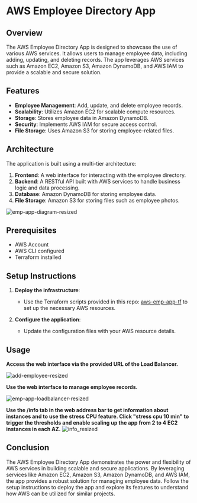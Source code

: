# AWS Employee Directory App

## Overview

The AWS Employee Directory App is designed to showcase the use of various AWS services. It allows users to manage employee data, including adding, updating, and deleting records. The app leverages AWS services such as Amazon EC2, Amazon S3, Amazon DynamoDB, and AWS IAM to provide a scalable and secure solution.

## Features

- **Employee Management**: Add, update, and delete employee records.
- **Scalability**: Utilizes Amazon EC2 for scalable compute resources.
- **Storage**: Stores employee data in Amazon DynamoDB.
- **Security**: Implements AWS IAM for secure access control.
- **File Storage**: Uses Amazon S3 for storing employee-related files.

## Architecture

The application is built using a multi-tier architecture:

1. **Frontend**: A web interface for interacting with the employee directory.
2. **Backend**: A RESTful API built with AWS services to handle business logic and data processing.
3. **Database**: Amazon DynamoDB for storing employee data.
4. **File Storage**: Amazon S3 for storing files such as employee photos.

![emp-app-diagram-resized](https://github.com/user-attachments/assets/4311e492-9580-4e5f-864b-17c1b7abdec9)

## Prerequisites

- AWS Account
- AWS CLI configured
- Terraform installed

## Setup Instructions

1. **Deploy the infrastructure**:

   - Use the Terraform scripts provided in this repo: [aws-emp-app-tf](https://github.com/DimitryZH/aws-emp-app-tf) to set up the necessary AWS resources.

2. **Configure the application**:
   - Update the configuration files with your AWS resource details.

## Usage

**Access the web interface via the provided URL of the Load Balancer.**

![add-employee-resized](https://github.com/user-attachments/assets/b16beb77-cd2d-495c-afbd-d73a30091ec3)

**Use the web interface to manage employee records.**

![emp-app-loadbalancer-resized](https://github.com/user-attachments/assets/9bcb02ef-c711-41c7-a3d1-438b0789e924)

**Use the /info tab in the web address bar to get information about instances and to use the stress CPU feature. Click "stress cpu 10 min" to trigger the thresholds and enable scaling up the app from 2 to 4 EC2 instances in each AZ.**
![info_resized](https://github.com/user-attachments/assets/4d0176af-60bd-4871-bdfb-b8e22567ffb4)

## Conclusion

The AWS Employee Directory App demonstrates the power and flexibility of AWS services in building scalable and secure applications. By leveraging services like Amazon EC2, Amazon S3, Amazon DynamoDB, and AWS IAM, the app provides a robust solution for managing employee data. Follow the setup instructions to deploy the app and explore its features to understand how AWS can be utilized for similar projects.
